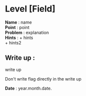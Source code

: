 # Level [Field]  
**Name** : name  
**Point** : point  
**Problem** : explanation  
**Hints** : + hints  
            + hints2  

## Write up :  
write up  

Don't write flag directly in the write up  

**Date** : year.month.date.
